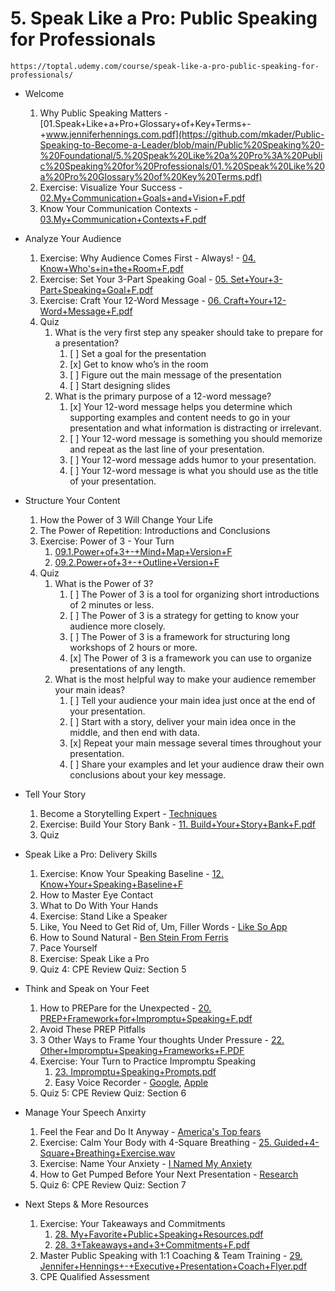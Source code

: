 # 5. Speak Like a Pro: Public Speaking for Professionals
    https://toptal.udemy.com/course/speak-like-a-pro-public-speaking-for-professionals/

* Welcome
    1. Why Public Speaking Matters - [01.Speak+Like+a+Pro+Glossary+of+Key+Terms+-+www.jenniferhennings.com.pdf](https://github.com/mkader/Public-Speaking-to-Become-a-Leader/blob/main/Public%20Speaking%20-%20Foundational/5.%20Speak%20Like%20a%20Pro%3A%20Public%20Speaking%20for%20Professionals/01.%20Speak%20Like%20a%20Pro%20Glossary%20of%20Key%20Terms.pdf)
    2. Exercise: Visualize Your Success - [02.My+Communication+Goals+and+Vision+F.pdf](https://github.com/mkader/Public-Speaking-to-Become-a-Leader/blob/main/Public%20Speaking%20-%20Foundational/5.%20Speak%20Like%20a%20Pro%3A%20Public%20Speaking%20for%20Professionals/02.%20My%2BCommunication%2BGoals%2Band%2BVision%2BF.pdf)   
    3. Know Your Communication Contexts - [03.My+Communication+Contexts+F.pdf](https://github.com/mkader/Public-Speaking-to-Become-a-Leader/blob/main/Public%20Speaking%20-%20Foundational/5.%20Speak%20Like%20a%20Pro%3A%20Public%20Speaking%20for%20Professionals/03.%20My%2BCommunication%2BContexts%2BF.pdf)

* Analyze Your Audience
    1. Exercise: Why Audience Comes First - Always! - [04. Know+Who's+in+the+Room+F.pdf](https://github.com/mkader/Public-Speaking-to-Become-a-Leader/blob/main/Public%20Speaking%20-%20Foundational/5.%20Speak%20Like%20a%20Pro%3A%20Public%20Speaking%20for%20Professionals/04.%20Know%2BWho's%2Bin%2Bthe%2BRoom%2BF.pdf)
    5. Exercise: Set Your 3-Part Speaking Goal - [05. Set+Your+3-Part+Speaking+Goal+F.pdf](https://github.com/mkader/Public-Speaking-to-Become-a-Leader/blob/main/Public%20Speaking%20-%20Foundational/5.%20Speak%20Like%20a%20Pro%3A%20Public%20Speaking%20for%20Professionals/05.%20Set%2BYour%2B3-Part%2BSpeaking%2BGoal%2BF.pdf)
    6. Exercise: Craft Your 12-Word Message - [06. Craft+Your+12-Word+Message+F.pdf](https://github.com/mkader/Public-Speaking-to-Become-a-Leader/blob/28ab4f4f19f60f653cc47ae3242f36159f0e5307/Public%20Speaking%20-%20Foundational/5.%20Speak%20Like%20a%20Pro%3A%20Public%20Speaking%20for%20Professionals/06.%20Craft%2BYour%2B12-Word%2BMessage%2BF.pdf)
    1. Quiz
        1. What is the very first step any speaker should take to prepare for a presentation?
            1. [ ] Set a goal for the presentation
            1. [x] Get to know who’s in the room
            1. [ ] Figure out the main message of the presentation
            1. [ ] Start designing slides
        2. What is the primary purpose of a 12-word message?
            1. [x] Your 12-word message helps you determine which supporting examples and content needs to go in your presentation and what information is distracting or irrelevant.
            1. [ ] Your 12-word message is something you should memorize and repeat as the last line of your presentation.
            1. [ ] Your 12-word message adds humor to your presentation.
            1. [ ] Your 12-word message is what you should use as the title of your presentation. 

* Structure Your Content
    1. How the Power of 3 Will Change Your Life
    8. The Power of Repetition: Introductions and Conclusions
    9. Exercise: Power of 3 - Your Turn
        1. [09.1.Power+of+3+-+Mind+Map+Version+F](https://github.com/mkader/Public-Speaking-to-Become-a-Leader/blob/489834ac3f5b756e4f2ecd2c92e4fe43d19069ba/Public%20Speaking%20-%20Foundational/5.%20Speak%20Like%20a%20Pro%3A%20Public%20Speaking%20for%20Professionals/09.1.Power%2Bof%2B3%2B-%2BMind%2BMap%2BVersion%2BF.pdf)
        1. [09.2.Power+of+3+-+Outline+Version+F](https://github.com/mkader/Public-Speaking-to-Become-a-Leader/blob/489834ac3f5b756e4f2ecd2c92e4fe43d19069ba/Public%20Speaking%20-%20Foundational/5.%20Speak%20Like%20a%20Pro%3A%20Public%20Speaking%20for%20Professionals/09.2.Power%2Bof%2B3%2B-%2BOutline%2BVersion%2BF.pdf)
    10. Quiz
        1. What is the Power of 3?
            1. [ ] The Power of 3 is a tool for organizing short introductions of 2 minutes or less.
            1. [ ] The Power of 3 is a strategy for getting to know your audience more closely.
            1. [ ] The Power of 3 is a framework for structuring long workshops of 2 hours or more.
            1. [x] The Power of 3 is a framework you can use to organize presentations of any length.
        2. What is the most helpful way to make your audience remember your main ideas?
            1. [ ] Tell your audience your main idea just once at the end of your presentation.
            1. [ ] Start with a story, deliver your main idea once in the middle, and then end with data.
            1. [x] Repeat your main message several times throughout your presentation.
            1. [ ] Share your examples and let your audience draw their own conclusions about your key message.
* Tell Your Story
    1. Become a Storytelling Expert - [Techniques](https://www.fastcompany.com/90297323/use-these-techniques-from-professional-speechwriters-will-help-get-your-point-across)
    11. Exercise: Build Your Story Bank - [11. Build+Your+Story+Bank+F.pdf]()
    1. Quiz
* Speak Like a Pro: Delivery Skills    
    1. Exercise: Know Your Speaking Baseline - [12. Know+Your+Speaking+Baseline+F]()
    13. How to Master Eye Contact
    14. What to Do With Your Hands
    15. Exercise: Stand Like a Speaker
    16. Like, You Need to Get Rid of, Um, Filler Words - [Like So App]( https://sayitlikeso.com/
   )
    17. How to Sound Natural - [Ben Stein From Ferris](https://www.youtube.com/watch?v=uhiCFdWeQfA
    )
    18. Pace Yourself
    19. Exercise: Speak Like a Pro
    1. Quiz 4: CPE Review Quiz: Section 5
* Think and Speak on Your Feet
    1. How to PREPare for the Unexpected - [20. PREP+Framework+for+Impromptu+Speaking+F.pdf]()
    21. Avoid These PREP Pitfalls
    22. 3 Other Ways to Frame Your thoughts Under Pressure - [22. Other+Impromptu+Speaking+Frameworks+F.PDF]()
    23. Exercise: Your Turn to Practice Impromptu Speaking 
        1. [23. Impromptu+Speaking+Prompts.pdf]()
        2. Easy Voice Recorder - [Google](https://play.google.com/store/apps/details?id=com.coffeebeanventures.easyvoicerecorder&hl=en_US), [Apple](https://apps.apple.com/us/app/easy-voice-recorder/id1222784166)
    1. Quiz 5: CPE Review Quiz: Section 6
* Manage Your Speech Anxirty
    1. Feel the Fear and Do It Anyway - [America's Top fears](https://www.washingtonpost.com/news/wonk/wp/2014/10/30/clowns-are-twice-as-scary-to-democrats-as-they-are-to-republicans/)
    25. Exercise: Calm Your Body with 4-Square Breathing - [25. Guided+4-Square+Breathing+Exercise.wav]()
    26. Exercise: Name Your Anxiety - [I Named My Anxiety](https://www.sbs.com.au/voices/article/i-named-my-anxiety-clive-and-it-changed-my-life/16h9v3uhb)
    27. How to Get Pumped Before Your Next Presentation - [Research](https://www.hbs.edu/ris/Publication%20Files/xge-a0035325%20(2)_0287835d-9e25-4f92-9661-c5b54dbbcb39.pdf)
    1. Quiz 6: CPE Review Quiz: Section 7
* Next Steps & More Resources
    1. Exercise: Your Takeaways and Commitments
        1. [28. My+Favorite+Public+Speaking+Resources.pdf]()
        1. [28. 3+Takeaways+and+3+Commitments+F.pdf]()
    29. Master Public Speaking with 1:1 Coaching & Team Training - [29. Jennifer+Hennings+-+Executive+Presentation+Coach+Flyer.pdf]()
    1. CPE Qualified Assessment
